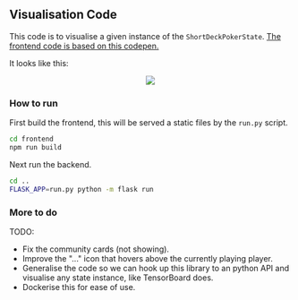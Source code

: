 ## Visualisation Code

This code is to visualise a given instance of the `ShortDeckPokerState`. [The frontend code is based on this codepen.](https://codepen.io/Rovak/pen/ExYeQar)

It looks like this:
<p align="center">
  <img src="https://github.com/fedden/pluribus-poker-AI/blob/develop/assets/visualisation.png">
</p>

### How to run

First build the frontend, this will be served a static files by the `run.py` script.
```bash
cd frontend
npm run build
```

Next run the backend.
```bash
cd .. 
FLASK_APP=run.py python -m flask run 
```

### More to do

TODO:
* Fix the community cards (not showing).
* Improve the "..." icon that hovers above the currently playing player.
* Generalise the code so we can hook up this library to an python API and visualise any state instance, like TensorBoard does.
* Dockerise this for ease of use.
